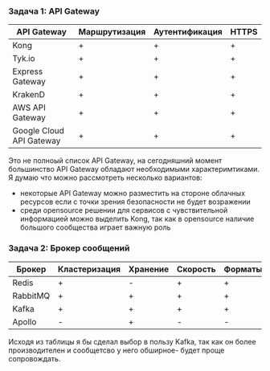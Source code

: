 ### Задача 1: API Gateway
API Gateway | Маршрутизация | Аутентификация | HTTPS
------------|---------------|----------------|-------
Kong|+|+|+
Tyk.io|+|+|+
Express Gateway|+|+|+
KrakenD|+|+|+
AWS API Gateway|+|+|+
Google Cloud API Gateway|+|+|+

Это не полноый список API Gateway, на сегодняшний момент большинство API Gateway обладают необходимыми характеримтиками. Я думаю что можно рассмотреть несколько вариантов:
  - некоторые API Gateway можно разместить на стороне облачных ресурсов если с точки зрения безопасности не будет возражении
  - среди opensource решении для сервисов с чувствительной информацией можно выделить Kong, так как в opensource наличие большого сообщества играет важную роль  


### Задача 2: Брокер сообщений
Брокер|Кластеризация|Хранение|Скорость|Форматы|Права|Простота
------|-------------|--------|--------|-------|-----|---------
Redis|+|-|+|+|+|+
RabbitMQ|+|+|+|+|+|+|
Kafka|+|+|+|+|+|+|
Apollo|-|+|-|-|+|+|

Иcходя из таблицы я бы сделал выбор в пользу  Kafka, так как он более производителен и сообщетсво у него обширное- будет проще сопровождать.
